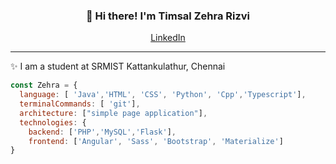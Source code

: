 <h3 align="center">👋 Hi there! I'm Timsal Zehra Rizvi</h3>
<p align="center">
  <a href="https://www.linkedin.com/in/timsal-zehra-43863b1a6/">LinkedIn</a>
</p>

---
✨ I am a student at SRMIST Kattankulathur, Chennai 



```javascript
const Zehra = {
  language: [ 'Java','HTML', 'CSS', 'Python', 'Cpp','Typescript'],
  terminalCommands: [ 'git'],
  architecture: ["simple page application"],
  technologies: {
    backend: ['PHP','MySQL','Flask'],
    frontend: ['Angular', 'Sass', 'Bootstrap', 'Materialize']
}
```

<!--
**lauragift21/lauragift21** is a ✨ _special_ ✨ repository because its `README.md` (this file) appears on your GitHub profile.

Here are some ideas to get you started:

- 🔭 I’m currently working on ...
- 🌱 I’m currently learning ...
- 👯 I’m looking to collaborate on ...
- 🤔 I’m looking for help with ...
- 💬 Ask me about ...
- 📫 How to reach me: ...
- 😄 Pronouns: ...
- ⚡ Fun fact: ...
-->
